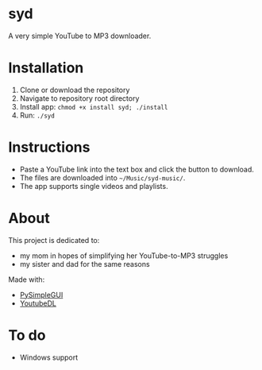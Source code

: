 # syd
A very simple YouTube to MP3 downloader. 

# Installation
1. Clone or download the repository
2. Navigate to repository root directory
3. Install app: `chmod +x install syd; ./install`
4. Run: `./syd`

# Instructions
- Paste a YouTube link into the text box and click the button to download. 
- The files are downloaded into `~/Music/syd-music/`. 
- The app supports single videos and playlists. 

# About
This project is dedicated to:
- my mom in hopes of simplifying her YouTube-to-MP3 struggles
- my sister and dad for the same reasons

Made with:
- [PySimpleGUI](https://github.com/PySimpleGUI/PySimpleGUI)
- [YoutubeDL](https://github.com/ytdl-org/youtube-dl)

# To do
- Windows support